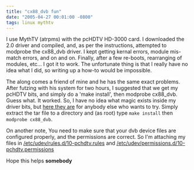 ```yaml
---
title: "cx88_dvb fun"
date: "2005-04-27 00:01:00 -0800"
tags: linux mythtv
---
```


I use MythTV (atrpms) with the pcHDTV HD-3000 card. I downloaded the 2.0 driver and compiled, and, as per the instructions, attempted to modprobe the cx88\_dvb driver. I kept getting kernal errors, module mis-match errors, and on and on. Finally, after a few re-boots, rearranging of modules, etc... I got it to work. The unfortunate thing is that I really have no idea what I did, so writing up a how-to would be impossible.  
  
The along comes a friend of mine and he has the same exact problems. After futzing with his system for two hours, I suggested that we get my pcHDTV bits, and simply do a 'make install', then modprobe cx88\_dvb. Guess what. It worked. So, I have no idea what magic exists inside my driver bits, but [here they are](http://www.sturgeonfamily.org/files/pcHDTV-2.0.tar) for anybody else who wants to try. Simply extract the tar file to a directory and (as root) type `make install` then `modprobe cx88_dvb`.  
  
On another note, You need to make sure that your dvb device files are configured properly, and the permissions are correct. So I'm attaching my files in [/etc/udev/rules.d/10-pchdtv.rules](http://www.sturgeonfamily.org/files/10-pchdtv.rules) and [/etc/udev/permissions.d/10-pchdtv.permissions](http://www.sturgeonfamily.org/files/10-pchdtv.permissions)  
  
Hope this helps **somebody**
